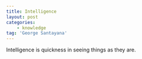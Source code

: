 ```yaml
---
title: Intelligence
layout: post
categories:
    - knowledge
tag: 'George Santayana'
---
```


Intelligence is quickness in seeing things as they are.